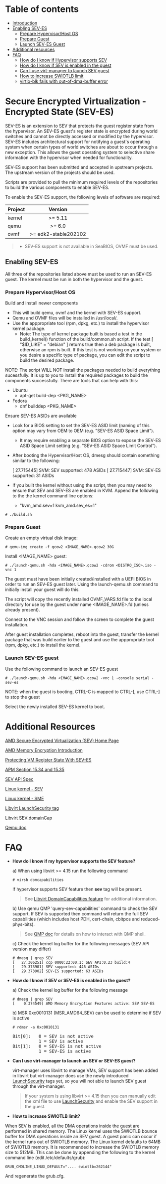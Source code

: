# Table of contents
* [ Introduction ](#intro)
* [ Enabling SEV-ES ](#sev-es)
  * [ Prepare Hypervisor/Host OS ](#sev-es-prep-hv)
  * [ Prepare Guest ](#sev-es-prep-guest)
  * [ Launch SEV-ES Guest ](#sev-es-launch-guest)
* [ Additional resources ](#resources)
* [ FAQ ](#faq)
  * [ How do I know if Hypervisor supports SEV ](#faq-1)
  * [ How do I know if SEV is enabled in the guest](#faq-2)
  * [ Can I use virt-manager to launch SEV guest](#faq-3)
  * [ How to increase SWIOTLB limit](#faq-4)
  * [ virtio-blk fails with out-of-dma-buffer error](#faq-5)  
  
<a name="intro"></a>
# Secure Encrypted Virtualization - Encrypted State (SEV-ES)

SEV-ES is an extension to SEV that protects the guest register state from the
hypervisor. An SEV-ES guest's register state is encrypted during world switches
and cannot be directly accessed or modified by the hypervisor. SEV-ES includes
architectural support for notifying a guest's operating system when certain
types of world switches are about to occur through a new exception. This allows
the guest operating system to selective share information with the hypervisor
when needed for functionality.

SEV-ES support has been submitted and accepted in upstream projects. The
upstream version of the projects should be used.

Scripts are provided to pull the minimum required levels of the repositories
to build the various components to enable SEV-ES.

To enable the SEV-ES support, the following levels of software are required:

| Project       | Version                         |
| ------------- |:-------------------------------:|
| kernel        | >= 5.11                         |
| qemu          | >= 6.0                          |
| ovmf          | >= edk2-stable202102            |

> * SEV-ES support is not available in SeaBIOS, OVMF must be used.

<a name="sev-es"></a>
## Enabling SEV-ES

All three of the repositories listed above must be used to run an SEV-ES guest.
The kernel must be run in both the hypervisor and the guest.

<a name="sev-es-prep-hv"></a>
### Prepare Hypervisor/Host OS

Build and install newer components
* This will build qemu, ovmf and the kernel with SEV-ES support.
* Qemu and OVMF files will be installed in /usr/local/.
* Use the apppropriate tool (rpm, dpkg, etc.) to install the hypervisor
  kernel package.
  * Note: The type of kernel package built is based a test in the
    build_kernel() function of the build/common.sh script. If the test
    [ "$ID_LIKE" = "debian" ] returns true then a deb package is built,
    otherwise an rpm is built. If this test is not working on your system
    or you desire a specific type of package, you can edit the script
    to build the desired package.

NOTE: The script WILL NOT install the packages needed to build everything
sucessfully. It is up to you to install the required packages to build the
components successfully. There are tools that can help with this:

* Ubuntu
  * apt-get build-dep <PKG_NAME>
* Fedora
  * dnf builddep <PKG_NAME>

Ensure SEV-ES ASIDs are available
* Look for a BIOS setting to set the SEV-ES ASID limit (naming of this
  option may vary from OEM to OEM (e.g. "SEV-ES ASID Space Limit").
  * It may require enabling a separate BIOS option to expose the SEV-ES
    ASID Space Limit setting (e.g. "SEV-ES ASID Space Limit Control").
* After booting the Hypervisor/Host OS, dmesg should contain something
  similar to the following:

	[   27.715445] SVM: SEV supported: 478 ASIDs
	[   27.715447] SVM: SEV-ES supported: 31 ASIDs

* If you built the kernel without using the script, then you may need to
  ensure that SEV and SEV-ES are enabled in KVM. Append the following to
  the the kernel command line options:
  * "kvm_amd.sev=1 kvm_amd.sev_es=1"

```
# ./build.sh
```

<a name="sev-es-prep-guest"></a>
### Prepare Guest

Create an empty virtual disk image:

```
# qemu-img create -f qcow2 <IMAGE_NAME>.qcow2 30G
```

Install <IMAGE_NAME> guest:

```
# ./launch-qemu.sh -hda <IMAGE_NAME>.qcow2 -cdrom <DISTRO_ISO>.iso -vnc 1
```
The guest must have been initially created/installed with a UEFI BIOS in order
to run an SEV-ES guest later. Using the launch-qemu.sh command to initially
install your guest will do this.

The script will copy the recently installed OVMF_VARS.fd file to the local
directory for use by the guest under name <IMAGE_NAME>.fd (unless already
present).

Connect to the VNC session and follow the screen to complete the guest
installation.

After guest installation completes, reboot into the guest, transfer the kernel
package that was build earlier to the guest and use the apppropriate tool (rpm,
dpkg, etc.) to install the kernel.

<a name="sev-es-launch-guest"></a>
### Launch SEV-ES guest

Use the following command to launch an SEV-ES guest

```
# ./launch-qemu.sh -hda <IMAGE_NAME>.qcow2 -vnc 1 -console serial -sev-es
```
NOTE: when the guest is booting, CTRL-C is mapped to CTRL-], use CTRL-] to stop
the guest

Select the newly installed SEV-ES kernel to boot.

<a name="resources"></a>
# Additional Resources

[AMD Secure Encrypted Virtualization (SEV) Home Page](https://developer.amd.com/sev/)

[AMD Memory Encryption Introduction](https://developer.amd.com/wordpress/media/2013/12/AMD_Memory_Encryption_Whitepaper_v7-Public.pdf)

[Protecting VM Register State With SEV-ES](https://www.amd.com/system/files/TechDocs/Protecting%20VM%20Register%20State%20with%20SEV-ES.pdf)

[APM Section 15.34 and 15.35](http://support.amd.com/TechDocs/24593.pdf)

[SEV API Spec](http://support.amd.com/TechDocs/55766_SEV-KM%20API_Specification.pdf)

[Linux kernel - SEV](https://elixir.bootlin.com/linux/latest/source/Documentation/virt/kvm/amd-memory-encryption.rst)

[Linux kernel - SME](https://elixir.bootlin.com/linux/latest/source/Documentation/x86/amd-memory-encryption.rst)

[Libvirt LaunchSecurity tag](https://libvirt.org/formatdomain.html#sev)

[Libvirt SEV domainCap](https://libvirt.org/formatdomaincaps.html#elementsSEV)

[Qemu doc](https://git.qemu.org/?p=qemu.git;a=blob;f=docs/amd-memory-encryption.txt;h=f483795eaafed8409b1e96806ca743354338c9dc;hb=HEAD)

<a name="faq"></a>
# FAQ

<a name="faq-1"></a>
 * <b>How do I know if my hypervisor supports the SEV feature?</b>
   
   a) When using libvirt >= 4.15 run the following command
   
   ```
   # virsh domcapabilities
   ```
   If hypervisor supports SEV feature then <b>sev</b> tag will be present.
   
   >See [Libvirt DomainCapabilities feature](https://libvirt.org/formatdomaincaps.html#elementsSEV)
for additional information.
 
   b) Use qemu QMP 'query-sev-capabilities' command to check the SEV support. If SEV is supported then command will return the full SEV capabilities (which includes host PDH, cert-chain, cbitpos and reduced-phys-bits).
   
     > See [QMP doc](https://github.com/qemu/qemu/blob/master/docs/devel/writing-qmp-commands.txt) for details on how to interact with QMP shell.

   c) Check the kernel log buffer for the following messages (SEV API version may differ)
   ```
   # dmesg | grep SEV
   [   27.306251] ccp 0000:22:00.1: SEV API:0.23 build:4
   [   29.373901] SEV supported: 446 ASIDs
   [   29.373902] SEV-ES supported: 63 ASIDs
   ```
  
<a name="faq-2"></a>
 * <b>How do I know if SEV or SEV-ES is enabled in the guest?</b>
 
   a) Check the kernel log buffer for the following message
   ```
   # dmesg | grep SEV
   [    0.374549] AMD Memory Encryption Features active: SEV SEV-ES
   ```
   
   b) MSR 0xc0010131 (MSR_AMD64_SEV) can be used to determine if SEV is active
   
   ```
   # rdmsr -a 0xc0010131
   ```
   <pre>
   Bit[0]:   0 = SEV is not active
             1 = SEV is active
   Bit[1]:   0 = SEV-ES is not active
             1 = SEV-ES is active
   </pre>

<a name="faq-3"></a>
 * <b>Can I use virt-manager to launch an SEV or SEV-ES guest?</b>

    virt-manager uses libvirt to manage VMs, SEV support has been added in libvirt but virt-manager does use the newly introduced [LaunchSecurity](https://libvirt.org/formatdomain.html#sev) tags yet, so you will not able to launch SEV guest through the virt-manager.
    > If your system is using libvirt >= 4.15 then you can manually edit the xml file to use [LaunchSecurity](https://libvirt.org/formatdomain.html#sev) and enable the SEV support in the guest.

<a name="faq-4"></a>
 * <b>How to increase SWIOTLB limit?</b>
 
 When SEV is enabled, all the DMA operations inside the guest are performed in shared memory. The Linux kernel uses the SWIOTLB bounce buffer for DMA operations inside an SEV guest. A guest panic can occur if the kernel runs out of SWIOTLB memory. The Linux kernel defaults to 64MB of SWIOTLB memory. It is recommended to increase the SWIOTLB memory size to 512MB. This can be done by appending the following to the kernel command line (edit /etc/defaults/grub):
 
```
GRUB_CMDLINE_LINUX_DEFAULT=".... swiotlb=262144"
```

And regenerate the grub.cfg.
